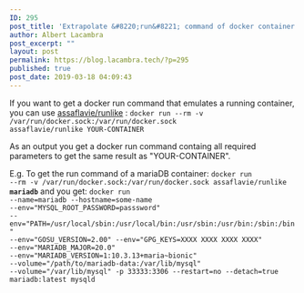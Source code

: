 ```yaml
---
ID: 295
post_title: 'Extrapolate &#8220;run&#8221; command of docker container'
author: Albert Lacambra
post_excerpt: ""
layout: post
permalink: https://blog.lacambra.tech/?p=295
published: true
post_date: 2019-03-18 04:09:43
---
```

If you want to get a docker run command that emulates a running container, you can use <a href="https://github.com/lavie/runlike">assaflavie/runlike</a> :
<code>docker run --rm -v /var/run/docker.sock:/var/run/docker.sock assaflavie/runlike YOUR-CONTAINER</code>

As an output you get a docker run command containg all required parameters to get the same result as "YOUR-CONTAINER".

E.g. To get the run command of a mariaDB container:
<code>docker run --rm -v /var/run/docker.sock:/var/run/docker.sock assaflavie/runlike <strong>mariadb</strong></code>
and you get:
<code>docker run
--name=mariadb
--hostname=some-name
--env="MYSQL_ROOT_PASSWORD=passsword"
--env="PATH=/usr/local/sbin:/usr/local/bin:/usr/sbin:/usr/bin:/sbin:/bin"
--env="GOSU_VERSION=2.00"
--env="GPG_KEYS=XXXX XXXX XXXX XXXX"
--env="MARIADB_MAJOR=20.0"
--env="MARIADB_VERSION=1:10.3.13+maria~bionic"
--volume="/path/to/mariadb-data:/var/lib/mysql"
--volume="/var/lib/mysql"
-p 33333:3306
--restart=no
--detach=true mariadb:latest mysqld</code>